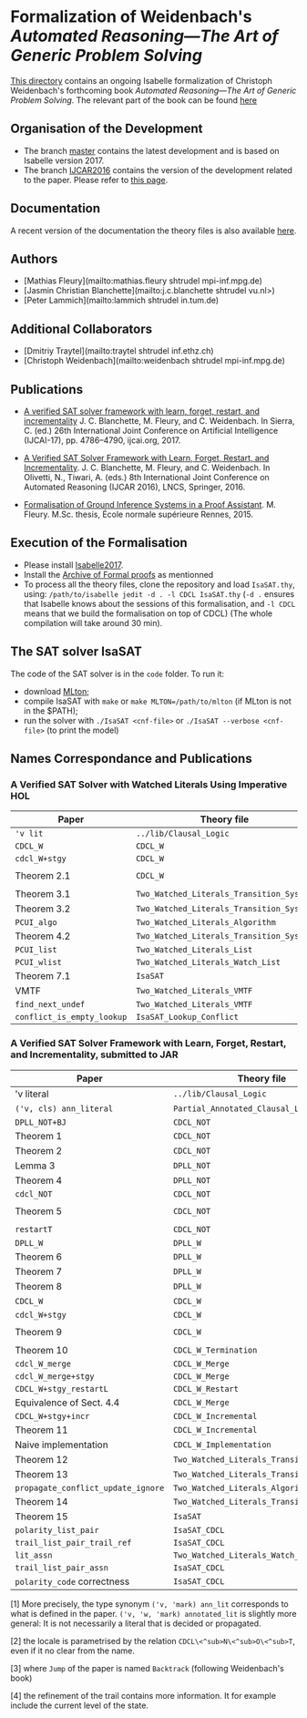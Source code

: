 # Formalization of Weidenbach's _Automated Reasoning―The Art of Generic Problem Solving_ #

[This directory](https://bitbucket.org/isafol/isafol/src/master/Weidenbach_Book/) contains an ongoing Isabelle formalization of Christoph Weidenbach's forthcoming book _Automated Reasoning―The Art of Generic Problem Solving_.
The relevant part of the book can be found [here](http://people.mpi-inf.mpg.de/~mfleury/paper/Weidenback_Book_CDCL.pdf)

## Organisation of the Development ##

* The branch [master](https://bitbucket.org/isafol/isafol/src/master/Weidenbach_Book/) contains the latest development and is based on Isabelle version 2017.
* The branch [IJCAR2016](https://bitbucket.org/isafol/isafol/src/IJCAR2016/Weidenbach_Book/) contains the version of the development related to the paper. Please refer to [this page](https://bitbucket.org/isafol/isafol/src/IJCAR2016/Weidenbach_Book/Readme.md).

## Documentation ##

A recent version of the documentation the theory files is also available [here](http://people.mpi-inf.mpg.de/~mfleury/IsaFoL/current/Weidenbach_Book).

## Authors ##

* [Mathias Fleury](mailto:mathias.fleury shtrudel mpi-inf.mpg.de)
* [Jasmin Christian Blanchette](mailto:j.c.blanchette shtrudel vu.nl>)
* [Peter Lammich](mailto:lammich shtrudel in.tum.de)

## Additional Collaborators ##

* [Dmitriy Traytel](mailto:traytel shtrudel inf.ethz.ch)
* [Christoph Weidenbach](mailto:weidenbach shtrudel mpi-inf.mpg.de)

## Publications ##

* [A verified SAT solver framework with learn, forget, restart, and incrementality](http://matryoshka.gforge.inria.fr/pubs/sat_sister.pdf)
  J. C. Blanchette, M. Fleury, and C. Weidenbach.
  In Sierra, C. (ed.) 26th International Joint Conference on Artificial Intelligence (IJCAI-17), pp. 4786–4790, ijcai.org, 2017. 

* [A Verified SAT Solver Framework with Learn, Forget, Restart, and Incrementality](http://people.mpi-inf.mpg.de/~jblanche/sat.pdf).
  J. C. Blanchette, M. Fleury, and C. Weidenbach.
  In Olivetti, N., Tiwari, A. (eds.) 8th International Joint Conference on Automated Reasoning (IJCAR 2016), LNCS, Springer, 2016.

* [Formalisation of Ground Inference Systems in a Proof Assistant](http://www.mpi-inf.mpg.de/fileadmin/inf/rg1/Documents/fleury_master_thesis.pdf).
  M. Fleury.
  M.Sc. thesis, École normale supérieure Rennes, 2015.

## Execution of the Formalisation ##

* Please install [Isabelle2017](http://isabelle.in.tum.de).
* Install the [Archive of Formal proofs](https://www.isa-afp.org/using.html) as mentionned
* To process all the theory files, clone the repository and load ``IsaSAT.thy``, using:
   ``/path/to/isabelle jedit -d . -l CDCL IsaSAT.thy``
   (``-d .`` ensures that Isabelle knows about the sessions of this formalisation, and ``-l CDCL`` means that we build the formalisation on top of CDCL)
  (The whole compilation will take around 30 min).

## The SAT solver IsaSAT ##

The code of the SAT solver is in the ``code`` folder. To run it:
  * download [MLton](http://mlton.org);
  * compile IsaSAT with ``make`` or ``make MLTON=/path/to/mlton`` (if MLton is not in the $PATH);
  * run the solver with ``./IsaSAT <cnf-file>`` or ``./IsaSAT --verbose <cnf-file>`` (to print the model)
  
## Names Correspondance and Publications

### A Verified SAT Solver with Watched Literals Using Imperative HOL ###

|Paper                    |  Theory file                      |   Isabelle name
|-------------------------|-----------------------------------|---------------------------------------------------------------------
|``'v lit``               |   ``../lib/Clausal_Logic``        |  ``'a literal``
|``CDCL_W``               |  ``CDCL_W``                       |   ``CDCL\<^sub>W``
|``cdcl_W+stgy``          |  ``CDCL_W``                       |   ``cdcl<^sub>W_s``
|Theorem 2.1              |  ``CDCL_W``                       |   ``full_cdcl\<^sub>W_stgy_final_state_conclusive_from_init_state``
|Theorem 3.1              |  ``Two_Watched_Literals_Transition_System`` |  ``cdcl_twl_stgy_twl_struct_invs``
|Theorem 3.2              | ``Two_Watched_Literals_Transition_System`` | ``full_cdcl_twl_stgy_cdclW_stgy``
|``PCUI_algo``            |``Two_Watched_Literals_Algorithm``| ``unit_propagation_inner_loop_body``	
|Theorem 4.2              | ``Two_Watched_Literals_Transition_System`` | ``cdcl_twl_stgy_prog_spec``
|``PCUI_list``            |``Two_Watched_Literals_List``  |  ``unit_propagation_inner_loop_body_l``
|``PCUI_wlist``           |``Two_Watched_Literals_Watch_List``| ``unit_propagation_inner_loop_body_wl``	
|Theorem 7.1              | ``IsaSAT`` | ``IsaSAT_code_full_correctness``
| VMTF                    | ``Two_Watched_Literals_VMTF`` |  ``l_vmtf``
|``find_next_undef``      | ``Two_Watched_Literals_VMTF`` |  ``find_next_undef``
|``conflict_is_empty_lookup``| ``IsaSAT_Lookup_Conflict`` | ``conflict_assn_is_empty``


### A Verified SAT Solver Framework with Learn, Forget, Restart, and Incrementality, submitted to JAR ###

|Paper                    |  Theory file                      |   Isabelle name
|-------------------------|-----------------------------------|---------------------------------------------------------------------
|'v literal               |   ``../lib/Clausal_Logic``        |  ``'a literal``
|``('v, cls) ann_literal``|  ``Partial_Annotated_Clausal_Logic`` | ``('v, 'w, 'mark) annotated_lit``  [1]
|``DPLL_NOT+BJ``          |  ``CDCL_NOT``                     | ``dpll_bj``
|Theorem 1                |  ``CDCL_NOT``                     |   ``wf_dpll_bj``
|Theorem 2                |  ``CDCL_NOT``                     |   ``full_dpll_backjump_final_state_from_init_state``
|Lemma 3                  |  ``DPLL_NOT``                     |   ``backtrack_is_backjump``
|Theorem 4                |  ``DPLL_NOT``                     |   ``dpll_conclusive_state_correctness``
|``cdcl_NOT``             |  ``CDCL_NOT``                     |   ``CDCL\<^sub>N\<^sub>O\<^sub>T``
|Theorem 5                |  ``CDCL_NOT``                     |   ``wf_cdcl\<^sub>N\<^sub>O\<^sub>T_no_learn_and_forget_infinite_chain``
| ``restartT``            |  ``CDCL_NOT``                     |   ``CDCL\<^sub>N\<^sub>O\<^sub>T_raw_restart`` [2]
| ``DPLL_W``              |  ``DPLL_W``                       |   ``DPLL\<^sub>W``
|Theorem 6                |  ``DPLL_W``                       |   ``wf_dpll\<^sub>W``
|Theorem 7                |  ``DPLL_W``                       |   ``dpll\<^sub>W_conclusive_state_correctness``
|Theorem 8                |  ``DPLL_W``                       |   ``dpll\<^sub>W_dpll\<^sub>N\<^sub>O\<^sub>T``
|``CDCL_W``               |  ``CDCL_W``                       |   ``CDCL\<^sub>W`` [3]
|``cdcl_W+stgy``          |  ``CDCL_W``                       |   ``cdcl\<^sub>W_s``
|Theorem 9                |  ``CDCL_W``                       |   ``full_cdcl\<^sub>W_stgy_final_state_conclusive_from_init_state``
|Theorem 10               |  ``CDCL_W_Termination``           |   ``cdcl\<^sub>W_stgy_distinct_mset_clauses``
|``cdcl_W_merge``         |  ``CDCL_W_Merge``                 |   ``cdcl<^sub>W_merge``
|``cdcl_W_merge+stgy``    |  ``CDCL_W_Merge``                 |   ``cdcl<^sub>W_s'``
|``CDCL_W+stgy_restartL`` |  ``CDCL_W_Restart``               |   ``cdcl\<^sub>W_merge_with_restart``
|Equivalence of Sect. 4.4 |  ``CDCL_W_Merge``                 |   ``full_cdcl\<^sub>W_stgy_iff_full_cdcl\<^sub>W_s'``
|``CDCL_W+stgy+incr``     |  ``CDCL_W_Incremental``           |   ``incremental_cdcl\<^sub>W``
|Theorem 11               |  ``CDCL_W_Incremental``           |   ``incremental_conclusive_state``
| Naive implementation    |  ``CDCL_W_Implementation``        |
| Theorem 12              |  ``Two_Watched_Literals_Transition_System`` |  ``cdcl_twl_stgy_twl_struct_invs``
|Theorem 13               | ``Two_Watched_Literals_Transition_System`` | ``full_cdcl_twl_stgy_cdclW_stgy``
|``propagate_conflict_update_ignore``|``Two_Watched_Literals_Algorithm``| ``unit_propagation_inner_loop_body``	
|Theorem 14               | ``Two_Watched_Literals_Transition_System`` | ``cdcl_twl_stgy_prog_spec``
|Theorem 15               | ``IsaSAT`` | ``IsaSAT_code_full_correctness``
|``polarity_list_pair``    | ``IsaSAT_CDCL`` | `` polarity_pol``
|``trail_list_pair_trail_ref`` | ``IsaSAT_CDCL`` | ``trail_pol``
|``lit_assn``             |``Two_Watched_Literals_Watch_List_Domain``|``unat_lit_assn``
|``trail_list_pair_assn`` | ``IsaSAT_CDCL`` | ``trail_pol_assn``
|``polarity_code`` correctness |``IsaSAT_CDCL`` | ``polarity_pol_code_polarity_refine_code`` [4]

[1] More precisely, the type synonym ``('v, 'mark) ann_lit`` corresponds to what
is defined in the paper. ``('v, 'w, 'mark) annotated_lit`` is slightly more
general: It is not necessarily a literal that is decided or propagated.

[2] the locale is parametrised by the relation ``CDCL\<^sub>N\<^sub>O\<^sub>T``,
even if it no clear from the name.

[3] where ``Jump`` of the paper is named ``Backtrack`` (following Weidenbach's book)

[4] the refinement of the trail contains more information. It for example include the current level of the state.
